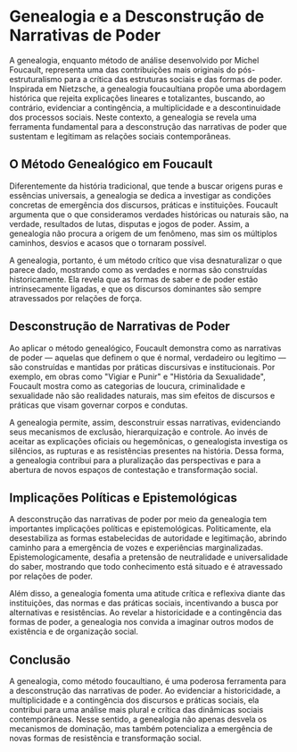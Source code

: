 # Genealogia e a Desconstrução de Narrativas de Poder

A genealogia, enquanto método de análise desenvolvido por Michel Foucault, representa uma das contribuições mais originais do pós-estruturalismo para a crítica das estruturas sociais e das formas de poder. Inspirada em Nietzsche, a genealogia foucaultiana propõe uma abordagem histórica que rejeita explicações lineares e totalizantes, buscando, ao contrário, evidenciar a contingência, a multiplicidade e a descontinuidade dos processos sociais. Neste contexto, a genealogia se revela uma ferramenta fundamental para a desconstrução das narrativas de poder que sustentam e legitimam as relações sociais contemporâneas.

## O Método Genealógico em Foucault

Diferentemente da história tradicional, que tende a buscar origens puras e essências universais, a genealogia se dedica a investigar as condições concretas de emergência dos discursos, práticas e instituições. Foucault argumenta que o que consideramos verdades históricas ou naturais são, na verdade, resultados de lutas, disputas e jogos de poder. Assim, a genealogia não procura a origem de um fenômeno, mas sim os múltiplos caminhos, desvios e acasos que o tornaram possível.

A genealogia, portanto, é um método crítico que visa desnaturalizar o que parece dado, mostrando como as verdades e normas são construídas historicamente. Ela revela que as formas de saber e de poder estão intrinsecamente ligadas, e que os discursos dominantes são sempre atravessados por relações de força.

## Desconstrução de Narrativas de Poder

Ao aplicar o método genealógico, Foucault demonstra como as narrativas de poder — aquelas que definem o que é normal, verdadeiro ou legítimo — são construídas e mantidas por práticas discursivas e institucionais. Por exemplo, em obras como "Vigiar e Punir" e "História da Sexualidade", Foucault mostra como as categorias de loucura, criminalidade e sexualidade não são realidades naturais, mas sim efeitos de discursos e práticas que visam governar corpos e condutas.

A genealogia permite, assim, desconstruir essas narrativas, evidenciando seus mecanismos de exclusão, hierarquização e controle. Ao invés de aceitar as explicações oficiais ou hegemônicas, o genealogista investiga os silêncios, as rupturas e as resistências presentes na história. Dessa forma, a genealogia contribui para a pluralização das perspectivas e para a abertura de novos espaços de contestação e transformação social.

## Implicações Políticas e Epistemológicas

A desconstrução das narrativas de poder por meio da genealogia tem importantes implicações políticas e epistemológicas. Politicamente, ela desestabiliza as formas estabelecidas de autoridade e legitimação, abrindo caminho para a emergência de vozes e experiências marginalizadas. Epistemologicamente, desafia a pretensão de neutralidade e universalidade do saber, mostrando que todo conhecimento está situado e é atravessado por relações de poder.

Além disso, a genealogia fomenta uma atitude crítica e reflexiva diante das instituições, das normas e das práticas sociais, incentivando a busca por alternativas e resistências. Ao revelar a historicidade e a contingência das formas de poder, a genealogia nos convida a imaginar outros modos de existência e de organização social.

## Conclusão

A genealogia, como método foucaultiano, é uma poderosa ferramenta para a desconstrução das narrativas de poder. Ao evidenciar a historicidade, a multiplicidade e a contingência dos discursos e práticas sociais, ela contribui para uma análise mais plural e crítica das dinâmicas sociais contemporâneas. Nesse sentido, a genealogia não apenas desvela os mecanismos de dominação, mas também potencializa a emergência de novas formas de resistência e transformação social.